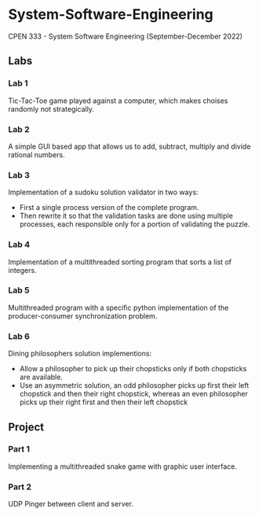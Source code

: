 # System-Software-Engineering
CPEN 333 - System Software Engineering (September-December 2022)

## Labs
### Lab 1
Tic-Tac-Toe game played against a computer, which makes choises randomly not strategically. 

### Lab 2
A simple GUI based app that allows us to add, subtract, multiply and divide rational numbers.

### Lab 3
Implementation of a sudoku solution validator in two ways:
- First  a single process version of the complete program. 
- Then rewrite it so that the validation tasks are done using multiple processes, each responsible only for a portion of validating the puzzle.

### Lab 4
Implementation of a multithreaded sorting program that sorts a list of integers.

### Lab 5
Multithreaded program with a specific python implementation of the producer-consumer synchronization problem. 

### Lab 6
Dining philosophers solution implementions:
- Allow a philosopher to pick up their chopsticks only if both chopsticks are available.
- Use an asymmetric solution, an odd philosopher picks up first their left chopstick and then their right chopstick, whereas an even philosopher picks up their right first and then their left chopstick

## Project
### Part 1
Implementing a multithreaded snake game with graphic user interface. 

### Part 2
UDP Pinger between client and server.
